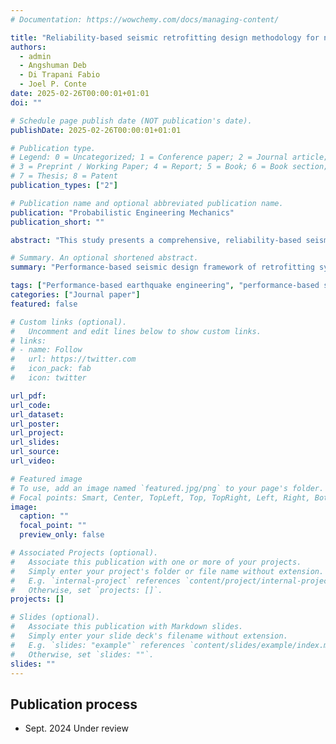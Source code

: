 ```yaml
---
# Documentation: https://wowchemy.com/docs/managing-content/

title: "Reliability-based seismic retrofitting design methodology for non-ductile reinforced concrete frame structures"
authors:
  - admin
  - Angshuman Deb
  - Di Trapani Fabio
  - Joel P. Conte
date: 2025-02-26T00:00:01+01:01
doi: ""

# Schedule page publish date (NOT publication's date).
publishDate: 2025-02-26T00:00:01+01:01

# Publication type.
# Legend: 0 = Uncategorized; 1 = Conference paper; 2 = Journal article;
# 3 = Preprint / Working Paper; 4 = Report; 5 = Book; 6 = Book section;
# 7 = Thesis; 8 = Patent
publication_types: ["2"]

# Publication name and optional abbreviated publication name.
publication: "Probabilistic Engineering Mechanics"
publication_short: ""

abstract: "This study presents a comprehensive, reliability-based seismic retrofitting design methodology specifically tailored for non-ductile reinforced concrete frame structures. By leveraging the Performance-Based Earthquake Engineering (PBEE) framework, traditionally used for the seismic safety assessment of existing structures (e.g., buildings, bridges) and the seismic evaluation & design of new ones, this research extends its innovative application to the seismic retrofitting of older, non-code-compliant structures. The importance of this extension lies in the growing need to enhance the seismic resilience of aging infrastructure, which is critical for mitigating risks in earthquake-prone regions. The proposed methodology introduces a cost-effective approach that balances seismic performance, quantified by the Mean Return Period (MRP) of limit state exceedances, against retrofit costs. This approach helps identify optimal retrofit strategies that meet or exceed target MRPs at minimal costs, offering a practical solution to engineers and decision-makers.  A key contribution of this research is the incorporation of collapse probability into the PBEE framework, providing a more comprehensive assessment of seismic risk. This is especially important for existing non-ductile structures, which are often more vulnerable due to inadequate seismic detailing. The methodology addresses these vulnerabilities, ensuring that retrofit strategies not only improve structural performance but also elevate the overall structural safety under seismic loads to the required level. The practical application and effectiveness of the proposed methodology are demonstrated through a detailed case study. The case study showcases a performance-based seismic retrofitting design that is both computationally efficient and accurate. The results validate the approach, underscoring its potential to transform current practices in the seismic retrofitting of non-ductile reinforced concrete frames. In conclusion, this study provides a comprehensive and robust framework for the seismic retrofitting of existing structures, balancing performance and cost. It contributes to the development of resilient infrastructure by offering a scientifically rigorous, economically viable, and practically implementable solution. This framework is poised to significantly impact the safety and resilience of aging buildings in earthquake-prone areas, promoting sustainable development and risk mitigation."

# Summary. An optional shortened abstract.
summary: "Performance-based seismic design framework of retrofitting systems for existing structures"

tags: ["Performance-based earthquake engineering", "performance-based seismic design", "seismic retrofitting", "non-ductile frame structures", "existing structures", "steel braces"]
categories: ["Journal paper"]
featured: false

# Custom links (optional).
#   Uncomment and edit lines below to show custom links.
# links:
# - name: Follow
#   url: https://twitter.com
#   icon_pack: fab
#   icon: twitter

url_pdf:
url_code:
url_dataset:
url_poster:
url_project:
url_slides:
url_source:
url_video:

# Featured image
# To use, add an image named `featured.jpg/png` to your page's folder. 
# Focal points: Smart, Center, TopLeft, Top, TopRight, Left, Right, BottomLeft, Bottom, BottomRight.
image:
  caption: ""
  focal_point: ""
  preview_only: false

# Associated Projects (optional).
#   Associate this publication with one or more of your projects.
#   Simply enter your project's folder or file name without extension.
#   E.g. `internal-project` references `content/project/internal-project/index.md`.
#   Otherwise, set `projects: []`.
projects: []

# Slides (optional).
#   Associate this publication with Markdown slides.
#   Simply enter your slide deck's filename without extension.
#   E.g. `slides: "example"` references `content/slides/example/index.md`.
#   Otherwise, set `slides: ""`.
slides: ""
---
```






<!-- ## **Highlights**   -->

## **Publication process**

- Sept. 2024 Under review

